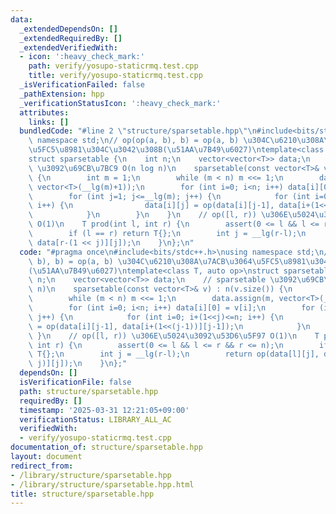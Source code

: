 ```yaml
---
data:
  _extendedDependsOn: []
  _extendedRequiredBy: []
  _extendedVerifiedWith:
  - icon: ':heavy_check_mark:'
    path: verify/yosupo-staticrmq.test.cpp
    title: verify/yosupo-staticrmq.test.cpp
  _isVerificationFailed: false
  _pathExtension: hpp
  _verificationStatusIcon: ':heavy_check_mark:'
  attributes:
    links: []
  bundledCode: "#line 2 \"structure/sparsetable.hpp\"\n#include<bits/stdc++.h>\nusing\
    \ namespace std;\n// op(op(a, b), b) = op(a, b) \u304C\u6210\u308A\u7ACB\u3064\
    \u5FC5\u8981\u304C\u3042\u308B(\u51AA\u7B49\u6027)\ntemplate<class T, auto op>\n\
    struct sparsetable {\n    int n;\n    vector<vector<T>> data;\n    // sparsetable\
    \ \u3092\u69CB\u7BC9 O(n log n)\n    sparsetable(const vector<T>& v) : n(v.size())\
    \ {\n        int m = 1;\n        while (m < n) m <<= 1;\n        data.assign(m,\
    \ vector<T>(__lg(m)+1));\n        for (int i=0; i<n; i++) data[i][0] = v[i];\n\
    \        for (int j=1; j<=__lg(m); j++) {\n            for (int i=0; i+(1<<j)<=n;\
    \ i++) {\n                data[i][j] = op(data[i][j-1], data[i+(1<<(j-1))][j-1]);\n\
    \            }\n        }\n    }\n    // op([l, r)) \u306E\u5024\u3092\u53D6\u5F97\
    \ O(1)\n    T prod(int l, int r) {\n        assert(0 <= l && l <= r && r <= n);\n\
    \        if (l == r) return T{};\n        int j = __lg(r-l);\n        return op(data[l][j],\
    \ data[r-(1 << j)][j]);\n    }\n};\n"
  code: "#pragma once\n#include<bits/stdc++.h>\nusing namespace std;\n// op(op(a,\
    \ b), b) = op(a, b) \u304C\u6210\u308A\u7ACB\u3064\u5FC5\u8981\u304C\u3042\u308B\
    (\u51AA\u7B49\u6027)\ntemplate<class T, auto op>\nstruct sparsetable {\n    int\
    \ n;\n    vector<vector<T>> data;\n    // sparsetable \u3092\u69CB\u7BC9 O(n log\
    \ n)\n    sparsetable(const vector<T>& v) : n(v.size()) {\n        int m = 1;\n\
    \        while (m < n) m <<= 1;\n        data.assign(m, vector<T>(__lg(m)+1));\n\
    \        for (int i=0; i<n; i++) data[i][0] = v[i];\n        for (int j=1; j<=__lg(m);\
    \ j++) {\n            for (int i=0; i+(1<<j)<=n; i++) {\n                data[i][j]\
    \ = op(data[i][j-1], data[i+(1<<(j-1))][j-1]);\n            }\n        }\n   \
    \ }\n    // op([l, r)) \u306E\u5024\u3092\u53D6\u5F97 O(1)\n    T prod(int l,\
    \ int r) {\n        assert(0 <= l && l <= r && r <= n);\n        if (l == r) return\
    \ T{};\n        int j = __lg(r-l);\n        return op(data[l][j], data[r-(1 <<\
    \ j)][j]);\n    }\n};"
  dependsOn: []
  isVerificationFile: false
  path: structure/sparsetable.hpp
  requiredBy: []
  timestamp: '2025-03-31 12:21:05+09:00'
  verificationStatus: LIBRARY_ALL_AC
  verifiedWith:
  - verify/yosupo-staticrmq.test.cpp
documentation_of: structure/sparsetable.hpp
layout: document
redirect_from:
- /library/structure/sparsetable.hpp
- /library/structure/sparsetable.hpp.html
title: structure/sparsetable.hpp
---
```

